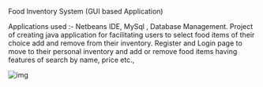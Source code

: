 Food Inventory System (GUI based Application)
 
Applications used :-  Netbeans IDE, MySql , Database Management.
 Project of creating java application for facilitating users to select food items of their choice add and remove from their inventory. Register and Login page to move to their personal inventory and add or remove food items having features of search by name, price etc.,
 
 ![img](https://user-images.githubusercontent.com/68140375/111059287-73695b00-84ba-11eb-8a17-0a1e1d4024af.png)
